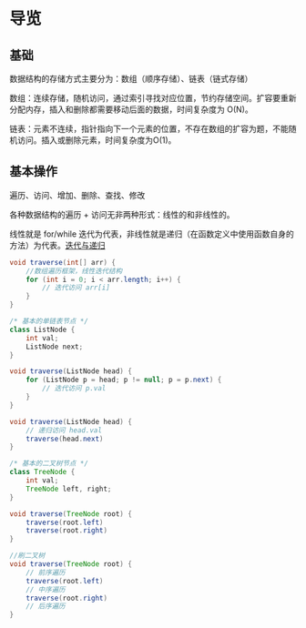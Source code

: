 # 导览

## 基础
数据结构的存储方式主要分为：数组（顺序存储）、链表（链式存储）

数组：连续存储，随机访问，通过索引寻找对应位置，节约存储空间。扩容要重新分配内存，插入和删除都需要移动后面的数据，时间复杂度为 O(N)。

链表：元素不连续，指针指向下一个元素的位置，不存在数组的扩容为题，不能随机访问。插入或删除元素，时间复杂度为O(1)。



## 基本操作

遍历、访问、增加、删除、查找、修改

各种数据结构的遍历 + 访问无非两种形式：线性的和非线性的。

线性就是 for/while 迭代为代表，非线性就是递归（在函数定义中使用函数自身的方法）为代表。[迭代与递归](https://www.jianshu.com/p/32bcc45efd32)

```Java
void traverse(int[] arr) {
    //数组遍历框架，线性迭代结构
    for (int i = 0; i < arr.length; i++) {
        // 迭代访问 arr[i]
    }
}

/* 基本的单链表节点 */
class ListNode {
    int val;
    ListNode next;
}

void traverse(ListNode head) {
    for (ListNode p = head; p != null; p = p.next) {
        // 迭代访问 p.val
    }
}

void traverse(ListNode head) {
    // 递归访问 head.val
    traverse(head.next)
}

/* 基本的二叉树节点 */
class TreeNode {
    int val;
    TreeNode left, right;
}

void traverse(TreeNode root) {
    traverse(root.left)
    traverse(root.right)
}

//刷二叉树
void traverse(TreeNode root) {
    // 前序遍历
    traverse(root.left)
    // 中序遍历
    traverse(root.right)
    // 后序遍历
}
```







